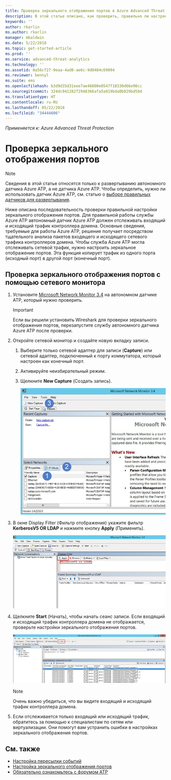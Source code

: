 ```yaml
---
title: Проверка зеркального отображения портов в Azure Advanced Threat Protection | Документация Майкрософт
description: В этой статье описано, как проверить, правильно ли настроено зеркальное отображение портов в Azure ATP.
keywords: ''
author: rkarlin
ms.author: rkarlin
manager: mbaldwin
ms.date: 5/22/2018
ms.topic: get-started-article
ms.prod: ''
ms.service: advanced-threat-analytics
ms.technology: ''
ms.assetid: 0a56cf27-9eaa-4ad0-ae6c-9d0484c69094
ms.reviewer: bennyl
ms.suite: ems
ms.openlocfilehash: b3d9d35d31eee7ae46800e0547f18330d66e90cc
ms.sourcegitcommit: 324dc941282f2948366afa5a919bda0b029bd59d
ms.translationtype: HT
ms.contentlocale: ru-RU
ms.lasthandoff: 05/22/2018
ms.locfileid: "34444606"
---
```

*Применяется к: Azure Advanced Threat Protection*



# <a name="validate-port-mirroring"></a>Проверка зеркального отображения портов
> [!NOTE] 
> Сведения в этой статье относятся только к развертыванию автономного датчика Azure ATP, а не датчика Azure ATP. Чтобы определить, нужно ли использовать датчик Azure ATP, см. статью о [выборе правильных датчиков для развертывания](atp-capacity-planning.md#choosing-the-right-sensor-type-for-your-deployment).
 
Ниже описана последовательность проверки правильной настройки зеркального отображения портов. Для правильной работы службы Azure ATP автономный датчик Azure ATP должен отслеживать входящий и исходящий трафик контроллера домена. Основные сведения, требуемые для работы Azure ATP, решение получает посредством тщательного анализа пакетов входящего и исходящего сетевого трафика контроллеров домена. Чтобы служба Azure ATP могла отслеживать сетевой трафик, нужно настроить зеркальное отображение портов. Эта функция копирует трафик из одного порта (исходный порт) в другой порт (конечный порт).

## <a name="validate-port-mirroring-using-net-mon"></a>Проверка зеркального отображения портов с помощью сетевого монитора
1.  Установите [Microsoft Network Monitor 3.4](http://www.microsoft.com/download/details.aspx?id=4865) на автономном датчике ATP, который нужно проверить.

    > [!IMPORTANT]
    > Если вы решили установить Wireshark для проверки зеркального отображения портов, перезапустите службу автономного датчика Azure ATP после проверки.

2.  Откройте сетевой монитор и создайте новую вкладку записи.

    1.  Выберите только сетевой адаптер для записи (**Capture**) или сетевой адаптер, подключенный к порту коммутатора, который настроен как конечный порт.

    2.  Активируйте неизбирательный режим.

    3.  Щелкните **New Capture** (Создать запись).

        ![Создание новой вкладки записи (рисунок)](media/atp-port-mirroring-capture.png)

3.  В окне Display Filter (Фильтр отображения) укажите фильтр **KerberosV5 OR LDAP** и нажмите кнопку **Apply** (Применить).

    ![Применение фильтра "KerberosV5 или LDAP" (рисунок)](media/atp-port-mirroring-filter-settings.png)

4.  Щелкните **Start** (Начать), чтобы начать сеанс записи. Если входящий и исходящий трафик контроллера домена не отображается, проверьте настройки зеркального отображения портов.

    ![Начало сеанса записи (рисунок)](media/atp-port-mirroring-capture-traffic.png)

    > [!NOTE]
    > Очень важно убедиться, что вы видите входящий и исходящий трафик контроллера домена.
    

5.  Если отслеживается только входящий или исходящий трафик, обратитесь за помощью к специалистам по сетям или виртуализации. Они помогут вам устранить ошибки в настройках зеркального отображения портов.

## <a name="see-also"></a>См. также

- [Настройка пересылки событий](configure-event-forwarding.md)
- [Настройка зеркального отображения портов](configure-port-mirroring.md)
- [Обязательно ознакомьтесь с форумом ATP](https://aka.ms/azureatpcommunity)
